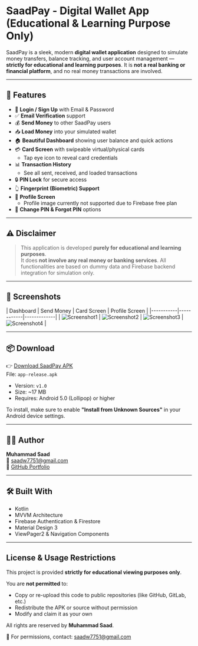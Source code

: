 # SaadPay - Digital Wallet App (Educational & Learning Purpose Only)

SaadPay is a sleek, modern **digital wallet application** designed to simulate money transfers, balance tracking, and user account management — **strictly for educational and learning purposes**. It is **not a real banking or financial platform**, and no real money transactions are involved.

---

## 🚀 Features

- 🔐 **Login / Sign Up** with Email & Password  
- ✅ **Email Verification** support  
- 💰 **Send Money** to other SaadPay users  
- 📥 **Load Money** into your simulated wallet  
- 🏠 **Beautiful Dashboard** showing user balance and quick actions  
- 💳 **Card Screen** with swipeable virtual/physical cards  
  - Tap eye icon to reveal card credentials  
- 📊 **Transaction History**  
  - See all sent, received, and loaded transactions  
- 🔒 **PIN Lock** for secure access  
- 👆 **Fingerprint (Biometric) Support**  
- 👤 **Profile Screen**  
  - Profile image currently not supported due to Firebase free plan  
- 🔄 **Change PIN & Forgot PIN** options

---

## ⚠️ Disclaimer

> This application is developed **purely for educational and learning purposes**.  
> It does **not involve any real money or banking services**. All functionalities are based on dummy data and Firebase backend integration for simulation only.

---

## 📱 Screenshots

| Dashboard | Send Money | Card Screen | Profile Screen |
|-----------|------------|-------------|
| ![Screenshot1](screenshots/dashboard.png) | ![Screenshot2](screenshots/send_money.png) | ![Screenshot3](screenshots/card_screen.png) | ![Screenshot4](screenshots/profile_screen.png) |


---

## 📦 Download

👉 [Download SaadPay APK](https://github.com/chsaad-dev/saadpay/releases/latest)  
File: `app-release.apk`  
- Version: `v1.0`
- Size: ~17 MB
- Requires: Android 5.0 (Lollipop) or higher

To install, make sure to enable **"Install from Unknown Sources"** in your Android device settings.

---

## 👨‍💻 Author

**Muhammad Saad**  
📧 saadw7751@gmail.com  
🔗 [GitHub Portfolio](https://github.com/chsaad-dev)

---

## 🛠 Built With

- Kotlin
- MVVM Architecture
- Firebase Authentication & Firestore
- Material Design 3
- ViewPager2 & Navigation Components

---

## License & Usage Restrictions

This project is provided **strictly for educational viewing purposes only**.

You are **not permitted** to:
- Copy or re-upload this code to public repositories (like GitHub, GitLab, etc.)
- Redistribute the APK or source without permission
- Modify and claim it as your own

All rights are reserved by **Muhammad Saad**.

📧 For permissions, contact: saadw7751@gmail.com


